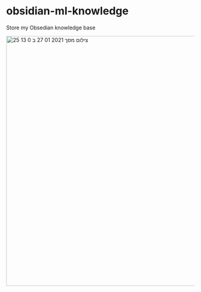 # obsidian-ml-knowledge
Store my Obsedian knowledge base

<img width="668" alt="צילום מסך 2021 01 27 ב 0 13 25" src="https://user-images.githubusercontent.com/61577657/105912781-a489eb00-6034-11eb-9413-7a6106149aca.png">
